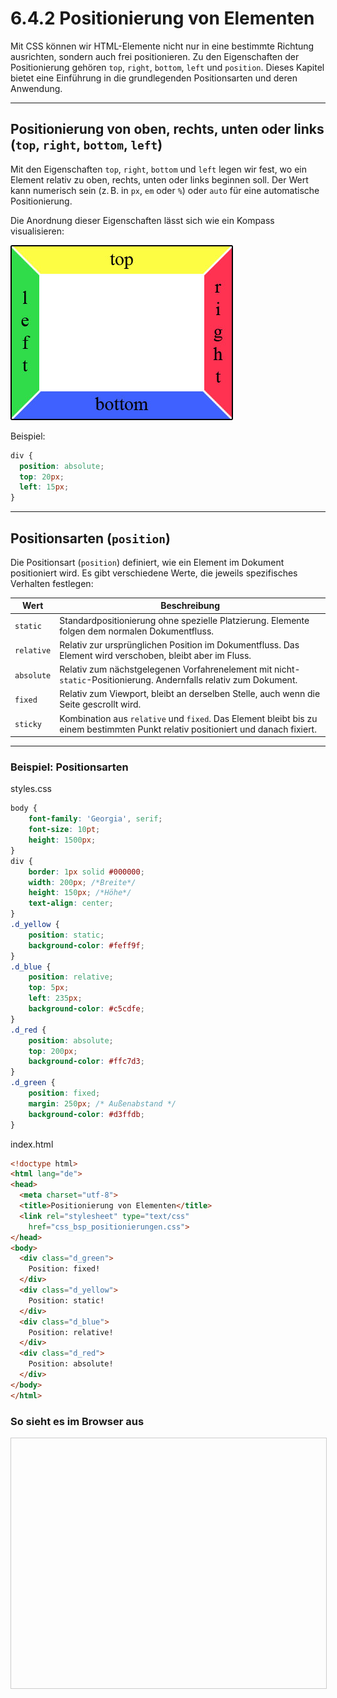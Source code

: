 # 6.4.2 Positionierung von Elementen

Mit CSS können wir HTML-Elemente nicht nur in eine bestimmte Richtung ausrichten, sondern auch frei positionieren. Zu den Eigenschaften der Positionierung gehören `top`, `right`, `bottom`, `left` und `position`. Dieses Kapitel bietet eine Einführung in die grundlegenden Positionsarten und deren Anwendung.

---

## Positionierung von oben, rechts, unten oder links (`top`, `right`, `bottom`, `left`)

Mit den Eigenschaften `top`, `right`, `bottom` und `left` legen wir fest, wo ein Element relativ zu oben, rechts, unten oder links beginnen soll. Der Wert kann numerisch sein (z. B. in `px`, `em` oder `%`) oder `auto` für eine automatische Positionierung.

Die Anordnung dieser Eigenschaften lässt sich wie ein Kompass visualisieren:

![Top, right, bottom, left – Kompassanalogie](media/4_3_toprightbottomleft.jpg)

Beispiel:

```css linenums="1"
div {
  position: absolute;
  top: 20px;
  left: 15px;
}
```

---

## Positionsarten (`position`)

Die Positionsart (`position`) definiert, wie ein Element im Dokument positioniert wird. Es gibt verschiedene Werte, die jeweils spezifisches Verhalten festlegen:

| **Wert**      | **Beschreibung**                                                                                      |
|---------------|------------------------------------------------------------------------------------------------------|
| `static`      | Standardpositionierung ohne spezielle Platzierung. Elemente folgen dem normalen Dokumentfluss.        |
| `relative`    | Relativ zur ursprünglichen Position im Dokumentfluss. Das Element wird verschoben, bleibt aber im Fluss. |
| `absolute`    | Relativ zum nächstgelegenen Vorfahrenelement mit nicht-`static`-Positionierung. Andernfalls relativ zum Dokument. |
| `fixed`       | Relativ zum Viewport, bleibt an derselben Stelle, auch wenn die Seite gescrollt wird.                 |
| `sticky`      | Kombination aus `relative` und `fixed`. Das Element bleibt bis zu einem bestimmten Punkt relativ positioniert und danach fixiert. |

---

### Beispiel: Positionsarten

styles.css

```css linenums="1"
body {
	font-family: 'Georgia', serif;
	font-size: 10pt;
	height: 1500px;
}
div {
	border: 1px solid #000000;
	width: 200px; /*Breite*/
	height: 150px; /*Höhe*/
	text-align: center;
}
.d_yellow {
	position: static;
	background-color: #feff9f;
}
.d_blue {
	position: relative;
	top: 5px;
	left: 235px;
	background-color: #c5cdfe;
}
.d_red {
	position: absolute;
	top: 200px;
	background-color: #ffc7d3;
}
.d_green {
	position: fixed;
	margin: 250px; /* Außenabstand */
	background-color: #d3ffdb;
}
```

index.html

```html linenums="1"
<!doctype html>										
<html lang="de">
<head>
  <meta charset="utf-8">
  <title>Positionierung von Elementen</title>
  <link rel="stylesheet" type="text/css" 
	href="css_bsp_positionierungen.css">
</head>
<body>
  <div class="d_green">
	Position: fixed!
  </div>
  <div class="d_yellow">
	Position: static!
  </div>
  <div class="d_blue">
	Position: relative!
  </div>
  <div class="d_red">
	Position: absolute!
  </div>
</body>
</html>
```

### So sieht es im Browser aus

<iframe id="static-preview-frame" style="width: 100%; height: 400px; border: 1px solid #ccc;"></iframe>
<script>
  const iframeContent = `
    <!DOCTYPE html>
    <html lang="de">
    <head>
      <meta charset="UTF-8">
      <meta name="viewport" content="width=device-width, initial-scale=1.0">
      <title>Positionierung von Elementen</title>
      <style>
        body {
          font-family: 'Georgia', serif;
          font-size: 10pt;
          height: 1500px;
        }
        div {
          border: 1px solid #000000;
          width: 200px; /*Breite*/
          height: 150px; /*Höhe*/
          text-align: center;
        }
        .d_yellow {
          position: static;
          background-color: #feff9f;
        }
        .d_blue {
          position: relative;
          top: 5px;
          left: 235px;
          background-color: #c5cdfe;
        }
        .d_red {
          position: absolute;
          top: 200px;
          background-color: #ffc7d3;
        }
        .d_green {
          position: fixed;
          margin: 250px; /* Außenabstand */
          background-color: #d3ffdb;
        }
      </style>
    </head>
    <body>
      <div class="d_green">
        Position: fixed!
      </div>
      <div class="d_yellow">
        Position: static!
      </div>
      <div class="d_blue">
        Position: relative!
      </div>
      <div class="d_red">
        Position: absolute!
      </div>
    </body>
    </html>
  `;
  const iframe = document.getElementById('static-preview-frame');
  iframe.srcdoc = iframeContent;
</script>



